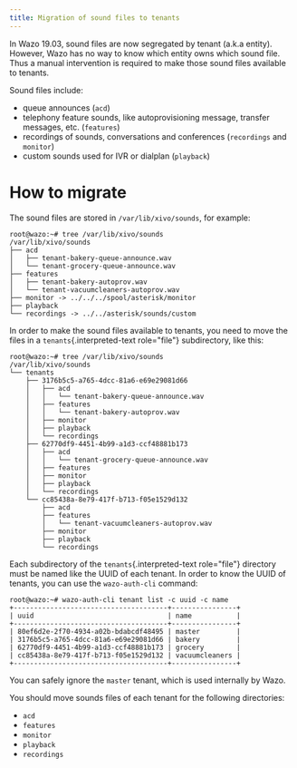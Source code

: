 ```yaml
---
title: Migration of sound files to tenants
---
```


In Wazo 19.03, sound files are now segregated by tenant (a.k.a entity).
However, Wazo has no way to know which entity owns which sound file.
Thus a manual intervention is required to make those sound files
available to tenants.

Sound files include:

-   queue announces (`acd`)
-   telephony feature sounds, like autoprovisioning message, transfer
    messages, etc. (`features`)
-   recordings of sounds, conversations and conferences (`recordings`
    and `monitor`)
-   custom sounds used for IVR or dialplan (`playback`)

How to migrate
==============

The sound files are stored in `/var/lib/xivo/sounds`, for example:

```ShellSession
root@wazo:~# tree /var/lib/xivo/sounds
/var/lib/xivo/sounds
├── acd
│   ├── tenant-bakery-queue-announce.wav
│   └── tenant-grocery-queue-announce.wav
├── features
│   ├── tenant-bakery-autoprov.wav
│   └── tenant-vacuumcleaners-autoprov.wav
├── monitor -> ../../../spool/asterisk/monitor
├── playback
└── recordings -> ../../asterisk/sounds/custom
```

In order to make the sound files available to tenants, you need to move
the files in a `tenants`{.interpreted-text role="file"} subdirectory,
like this:

```ShellSession
root@wazo:~# tree /var/lib/xivo/sounds
/var/lib/xivo/sounds
└── tenants
    ├── 3176b5c5-a765-4dcc-81a6-e69e29081d66
    │   ├── acd
    │   │   └── tenant-bakery-queue-announce.wav
    │   ├── features
    │   │   └── tenant-bakery-autoprov.wav
    │   ├── monitor
    │   ├── playback
    │   └── recordings
    ├── 62770df9-4451-4b99-a1d3-ccf48881b173
    │   ├── acd
    │   │   └── tenant-grocery-queue-announce.wav
    │   ├── features
    │   ├── monitor
    │   ├── playback
    │   └── recordings
    └── cc85438a-8e79-417f-b713-f05e1529d132
        ├── acd
        ├── features
        │   └── tenant-vacuumcleaners-autoprov.wav
        ├── monitor
        ├── playback
        └── recordings
```

Each subdirectory of the `tenants`{.interpreted-text role="file"}
directory must be named like the UUID of each tenant. In order to know
the UUID of tenants, you can use the `wazo-auth-cli` command:

```ShellSession
root@wazo:~# wazo-auth-cli tenant list -c uuid -c name
+--------------------------------------+----------------+
| uuid                                 | name           |
+--------------------------------------+----------------+
| 80ef6d2e-2f70-4934-a02b-bdabcdf48495 | master         |
| 3176b5c5-a765-4dcc-81a6-e69e29081d66 | bakery         |
| 62770df9-4451-4b99-a1d3-ccf48881b173 | grocery        |
| cc85438a-8e79-417f-b713-f05e1529d132 | vacuumcleaners |
+--------------------------------------+----------------+
```

You can safely ignore the `master` tenant, which is used internally by
Wazo.

You should move sounds files of each tenant for the following
directories:

-   `acd`
-   `features`
-   `monitor`
-   `playback`
-   `recordings`
